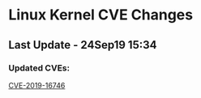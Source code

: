 
# **Linux Kernel CVE Changes**

## Last Update - 24Sep19 15:34

### **Updated CVEs:**

[CVE-2019-16746](cves/CVE-2019-16746)  
